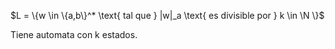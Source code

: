 $L = \{w \in \{a,b\}^* \text{ tal que } |w|_a \text{ es divisible por } k \in \N \}$

Tiene automata con k estados.